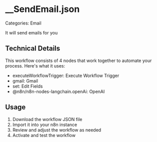 # __SendEmail.json

Categories: Email

It will send emails for you

## Technical Details

This workflow consists of 4 nodes that work together to automate your process. Here's what it uses:

- executeWorkflowTrigger: Execute Workflow Trigger
- gmail: Gmail
- set: Edit Fields
- @n8n/n8n-nodes-langchain.openAi: OpenAI

## Usage

1. Download the workflow JSON file
2. Import it into your n8n instance
3. Review and adjust the workflow as needed
4. Activate and test the workflow

